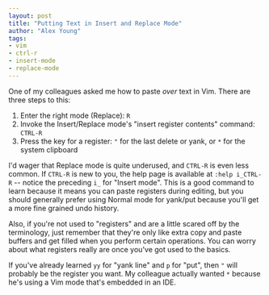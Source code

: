 ```yaml
---
layout: post
title: "Putting Text in Insert and Replace Mode"
author: "Alex Young"
tags: 
- vim
- ctrl-r
- insert-mode
- replace-mode
---
```


One of my colleagues asked me how to paste _over_ text in Vim.  There are three steps to this:

1. Enter the right mode (Replace): `R`
2. Invoke the Insert/Replace mode's "insert register contents" command: `CTRL-R`
3. Press the key for a register: `"` for the last delete or yank, or `*` for the system clipboard

I'd wager that Replace mode is quite underused, and `CTRL-R` is even less common.  If `CTRL-R` is new to you, the help page is available at `:help i_CTRL-R` -- notice the preceding `i_` for "Insert mode".  This is a good command to learn because it means you can paste registers during editing, but you should generally prefer using Normal mode for yank/put because you'll get a more fine grained undo history.

Also, if you're not used to "registers" and are a little scared off by the terminology, just remember that they're only like extra copy and paste buffers and get filled when you perform certain operations.  You can worry about what registers really are once you've got used to the basics.

If you've already learned `yy` for "yank line" and `p` for "put", then `"` will probably be the register you want.  My colleague actually wanted `*` because he's using a Vim mode that's embedded in an IDE.

